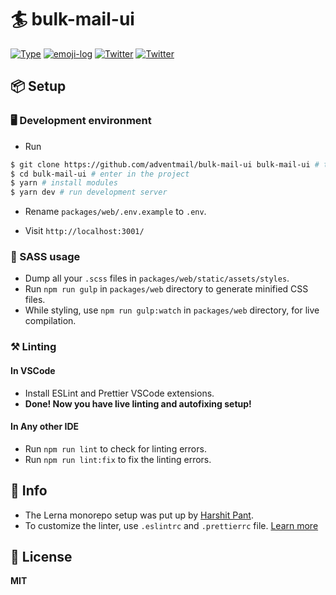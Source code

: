 # 🏄 bulk-mail-ui

[![Type](https://img.shields.io/badge/type-monorepo-yellow.svg?style=flat-square)](https://github.com/iqubex-technologies/adify)
[![emoji-log](https://cdn.jsdelivr.net/gh/ahmadawais/stuff@ca978741836412b5e33ce8561f5f95c933177067/emoji-log/flat.svg)](https://github.com/KumarAbhirup/Emoji-Log/)
[![Twitter](https://img.shields.io/twitter/follow/kumar_abhirup.svg?style=social&label=@kumar_abhirup)](https://twitter.com/kumar_abhirup/)
[![Twitter](https://img.shields.io/twitter/follow/BrianEmilius.svg?style=social&label=@BrianEmilius)](https://twitter.com/BrianEmilius/)

## 📦 Setup

### 🖥️ Development environment

- Run

```bash
$ git clone https://github.com/adventmail/bulk-mail-ui bulk-mail-ui # to clone project
$ cd bulk-mail-ui # enter in the project
$ yarn # install modules
$ yarn dev # run development server
```

- Rename `packages/web/.env.example` to `.env`.

- Visit `http://localhost:3001/`

### 🎷 SASS usage

- Dump all your `.scss` files in `packages/web/static/assets/styles`.
- Run `npm run gulp` in `packages/web` directory to generate minified CSS files.
- While styling, use `npm run gulp:watch` in `packages/web` directory, for live compilation.

### ⚒️ Linting

#### In VSCode

- Install ESLint and Prettier VSCode extensions.
- **Done! Now you have live linting and autofixing setup!**

#### In Any other IDE

- Run `npm run lint` to check for linting errors.
- Run `npm run lint:fix` to fix the linting errors.

## 🦄 Info

- The Lerna monorepo setup was put up by [Harshit Pant](https://twitter.com/pantharshit00).
- To customize the linter, use `.eslintrc` and `.prettierrc` file. [Learn more](https://eslint.org)

## 📝 License

**MIT**
